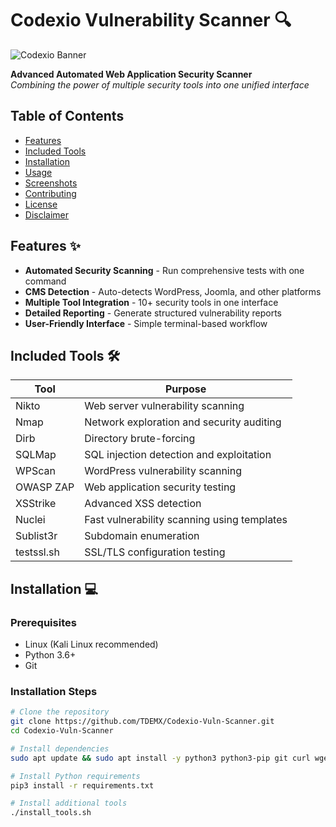 # Codexio Vulnerability Scanner 🔍

![Codexio Banner](https://i.imgur.com/JKQmZ7P.png)

**Advanced Automated Web Application Security Scanner**  
*Combining the power of multiple security tools into one unified interface*

## Table of Contents
- [Features](#features)
- [Included Tools](#included-tools)
- [Installation](#installation)
- [Usage](#usage)
- [Screenshots](#screenshots)
- [Contributing](#contributing)
- [License](#license)
- [Disclaimer](#disclaimer)

## Features ✨

- **Automated Security Scanning** - Run comprehensive tests with one command
- **CMS Detection** - Auto-detects WordPress, Joomla, and other platforms
- **Multiple Tool Integration** - 10+ security tools in one interface
- **Detailed Reporting** - Generate structured vulnerability reports
- **User-Friendly Interface** - Simple terminal-based workflow

## Included Tools 🛠️

| Tool | Purpose |
|------|---------|
| Nikto | Web server vulnerability scanning |
| Nmap | Network exploration and security auditing |
| Dirb | Directory brute-forcing |
| SQLMap | SQL injection detection and exploitation |
| WPScan | WordPress vulnerability scanning |
| OWASP ZAP | Web application security testing |
| XSStrike | Advanced XSS detection |
| Nuclei | Fast vulnerability scanning using templates |
| Sublist3r | Subdomain enumeration |
| testssl.sh | SSL/TLS configuration testing |

## Installation 💻

### Prerequisites
- Linux (Kali Linux recommended)
- Python 3.6+
- Git

### Installation Steps

```bash
# Clone the repository
git clone https://github.com/TDEMX/Codexio-Vuln-Scanner.git
cd Codexio-Vuln-Scanner

# Install dependencies
sudo apt update && sudo apt install -y python3 python3-pip git curl wget perl nmap nikto dirb sqlmap wpscan sublist3r golang zaproxy

# Install Python requirements
pip3 install -r requirements.txt

# Install additional tools
./install_tools.sh
